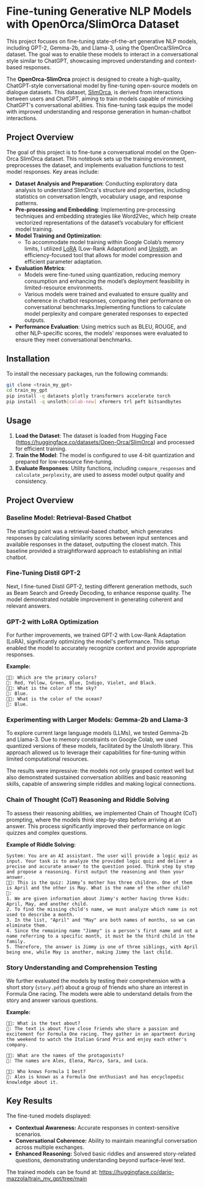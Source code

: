 # Fine-tuning Generative NLP Models with OpenOrca/SlimOrca Dataset

This project focuses on fine-tuning state-of-the-art generative NLP models, including GPT-2, Gemma-2b, and Llama-3, using the OpenOrca/SlimOrca dataset. The goal was to enable these models to interact in a conversational style similar to ChatGPT, showcasing improved understanding and context-based responses.

The **OpenOrca-SlimOrca** project is designed to create a high-quality, ChatGPT-style conversational model by fine-tuning open-source models on dialogue datasets. This dataset, [SlimOrca](https://huggingface.co/datasets/Open-Orca/SlimOrca), is derived from interactions between users and ChatGPT, aiming to train models capable of mimicking ChatGPT's conversational abilities. This fine-tuning task equips the model with improved understanding and response generation in human-chatbot interactions.


## Project Overview

The goal of this project is to fine-tune a conversational model on the Open-Orca SlimOrca dataset. This notebook sets up the training environment, preprocesses the dataset, and implements evaluation functions to test model responses. Key areas include:

- **Dataset Analysis and Preparation**: Conducting exploratory data analysis to understand SlimOrca's structure and properties, including statistics on conversation length, vocabulary usage, and response patterns.
- **Pre-processing and Embedding**: Implementing pre-processing techniques and embedding strategies like Word2Vec, which help create vectorized representations of the dataset’s vocabulary for efficient model training.
- **Model Training and Optimization**:
   - To accommodate model training within Google Colab’s memory limits, I utilized [LoRA](https://arxiv.org/abs/2106.09685) (Low-Rank Adaptation) and [Unsloth](https://unsloth.ai/), an efficiency-focused tool that allows for model compression and efficient parameter adaptation.
- **Evaluation Metrics**:
   - Models were fine-tuned using quantization, reducing memory consumption and enhancing the model’s deployment feasibility in limited-resource environments.
   - Various models were trained and evaluated to ensure quality and coherence in chatbot responses, comparing their performance on conversational benchmarks.Implementing functions to calculate model perplexity and compare generated responses to expected outputs.
- **Performance Evaluation**: Using metrics such as BLEU, ROUGE, and other NLP-specific scores, the models' responses were evaluated to ensure they meet conversational benchmarks.

## Installation

To install the necessary packages, run the following commands:

```bash
git clone <train_my_gpt>
cd train_my_gpt
pip install -q datasets plotly transformers accelerate torch
pip install -q unsloth[colab-new] xformers trl peft bitsandbytes
```

## Usage

1. **Load the Dataset**: The dataset is loaded from Hugging Face (https://huggingface.co/datasets/Open-Orca/SlimOrca) and processed for efficient training.
2. **Train the Model**: The model is configured to use 4-bit quantization and prepared for low-resource fine-tuning.
3. **Evaluate Responses**: Utility functions, including `compare_responses` and `calculate_perplexity`, are used to assess model output quality and consistency.

## Project Overview

### Baseline Model: Retrieval-Based Chatbot
The starting point was a retrieval-based chatbot, which generates responses by calculating similarity scores between input sentences and available responses in the dataset, outputting the closest match. This baseline provided a straightforward approach to establishing an initial chatbot.

### Fine-Tuning Distil GPT-2
Next, I fine-tuned Distil GPT-2, testing different generation methods, such as Beam Search and Greedy Decoding, to enhance response quality. The model demonstrated notable improvement in generating coherent and relevant answers.

### GPT-2 with LoRA Optimization
For further improvements, we trained GPT-2 with Low-Rank Adaptation (LoRA), significantly optimizing the model's performance. This setup enabled the model to accurately recognize context and provide appropriate responses.

**Example:**
```plaintext
👨‍🦱: Which are the primary colors?
🤖: Red, Yellow, Green, Blue, Indigo, Violet, and Black.
👨‍🦱: What is the color of the sky?
🤖: Blue.
👨‍🦱: What is the color of the ocean?
🤖: Blue.
```

### Experimenting with Larger Models: Gemma-2b and Llama-3
To explore current large language models (LLMs), we tested Gemma-2b and Llama-3. Due to memory constraints on Google Colab, we used quantized versions of these models, facilitated by the Unsloth library. This approach allowed us to leverage their capabilities for fine-tuning within limited computational resources.

The results were impressive: the models not only grasped context well but also demonstrated sustained conversation abilities and basic reasoning skills, capable of answering simple riddles and making logical connections.

### Chain of Thought (CoT) Reasoning and Riddle Solving
To assess their reasoning abilities, we implemented Chain of Thought (CoT) prompting, where the models think step-by-step before arriving at an answer. This process significantly improved their performance on logic quizzes and complex questions.

**Example of Riddle Solving:**
```plaintext
System: You are an AI assistant. The user will provide a logic quiz as input. Your task is to analyze the provided logic quiz and deliver a precise and accurate answer to the question posed. Think step by step and propose a reasoning. First output the reasoning and then your answer.
👨‍🦱: This is the quiz: Jimmy’s mother has three children. One of them is April and the other is May. What is the name of the other child?
🤖:
1. We are given information about Jimmy's mother having three kids: April, May, and another child.
2. To find the missing child's name, we must analyze which name is not used to describe a month.
3. In the list, "April" and "May" are both names of months, so we can eliminate them.
4. Since the remaining name "Jimmy" is a person's first name and not a name referring to a specific month, it must be the third child in the family.
5. Therefore, the answer is Jimmy is one of three siblings, with April being one, while May is another, making Jimmy the last child.
```

### Story Understanding and Comprehension Testing
We further evaluated the models by testing their comprehension with a short story (`story.pdf`) about a group of friends who share an interest in Formula One racing. The models were able to understand details from the story and answer various questions.

**Example:**
```plaintext
👨‍🦱: What is the text about?
🤖: The text is about five close friends who share a passion and excitement for Formula One racing. They gather in an apartment during the weekend to watch the Italian Grand Prix and enjoy each other's company.

👨‍🦱: What are the names of the protagonists?
🤖: The names are Alex, Elena, Marco, Sara, and Luca.

👨‍🦱: Who knows Formula 1 best?
🤖: Alex is known as a Formula One enthusiast and has encyclopedic knowledge about it.
```

## Key Results
The fine-tuned models displayed:
- **Contextual Awareness:** Accurate responses in context-sensitive scenarios.
- **Conversational Coherence:** Ability to maintain meaningful conversation across multiple exchanges.
- **Enhanced Reasoning:** Solved basic riddles and answered story-related questions, demonstrating understanding beyond surface-level text.

The trained models can be found at: https://huggingface.co/dario-mazzola/train_my_gpt/tree/main
